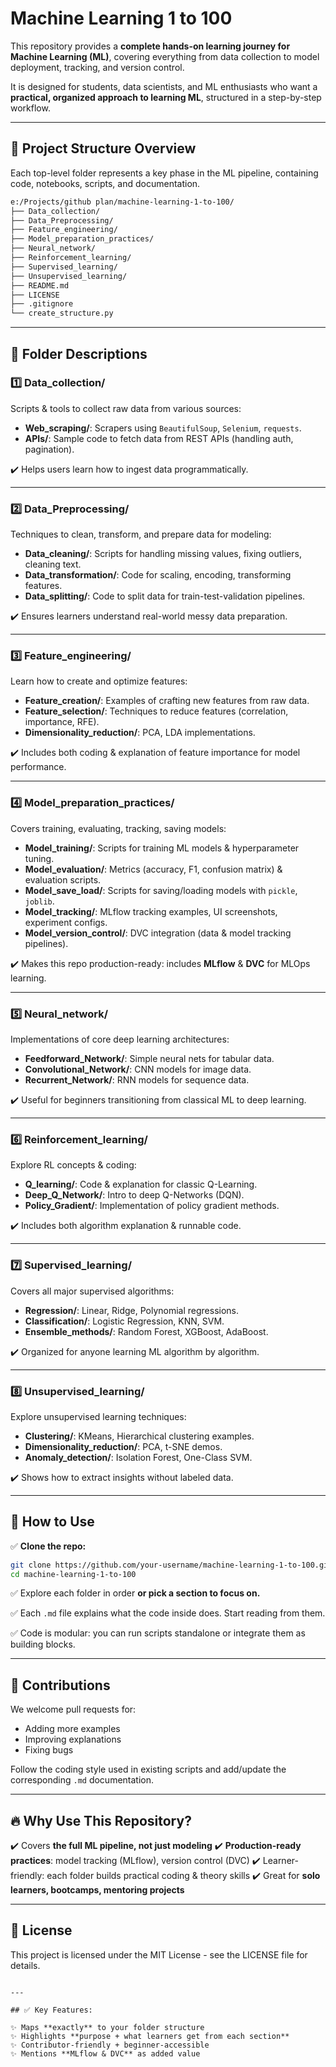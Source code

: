 # Machine Learning 1 to 100

This repository provides a **complete hands-on learning journey for Machine Learning (ML)**, covering everything from data collection to model deployment, tracking, and version control.  

It is designed for students, data scientists, and ML enthusiasts who want a **practical, organized approach to learning ML**, structured in a step-by-step workflow.

---

## 📂 Project Structure Overview

Each top-level folder represents a key phase in the ML pipeline, containing code, notebooks, scripts, and documentation.

```bash
e:/Projects/github plan/machine-learning-1-to-100/
├── Data_collection/
├── Data_Preprocessing/
├── Feature_engineering/
├── Model_preparation_practices/
├── Neural_network/
├── Reinforcement_learning/
├── Supervised_learning/
├── Unsupervised_learning/
├── README.md
├── LICENSE
├── .gitignore
└── create_structure.py
````

---

## 📝 Folder Descriptions

### 1️⃣ **Data\_collection/**

Scripts & tools to collect raw data from various sources:

* **Web\_scraping/**: Scrapers using `BeautifulSoup`, `Selenium`, `requests`.
* **APIs/**: Sample code to fetch data from REST APIs (handling auth, pagination).

✔️ Helps users learn how to ingest data programmatically.

---

### 2️⃣ **Data\_Preprocessing/**

Techniques to clean, transform, and prepare data for modeling:

* **Data\_cleaning/**: Scripts for handling missing values, fixing outliers, cleaning text.
* **Data\_transformation/**: Code for scaling, encoding, transforming features.
* **Data\_splitting/**: Code to split data for train-test-validation pipelines.

✔️ Ensures learners understand real-world messy data preparation.

---

### 3️⃣ **Feature\_engineering/**

Learn how to create and optimize features:

* **Feature\_creation/**: Examples of crafting new features from raw data.
* **Feature\_selection/**: Techniques to reduce features (correlation, importance, RFE).
* **Dimensionality\_reduction/**: PCA, LDA implementations.

✔️ Includes both coding & explanation of feature importance for model performance.

---

### 4️⃣ **Model\_preparation\_practices/**

Covers training, evaluating, tracking, saving models:

* **Model\_training/**: Scripts for training ML models & hyperparameter tuning.
* **Model\_evaluation/**: Metrics (accuracy, F1, confusion matrix) & evaluation scripts.
* **Model\_save\_load/**: Scripts for saving/loading models with `pickle`, `joblib`.
* **Model\_tracking/**: MLflow tracking examples, UI screenshots, experiment configs.
* **Model\_version\_control/**: DVC integration (data & model tracking pipelines).

✔️ Makes this repo production-ready: includes **MLflow** & **DVC** for MLOps learning.

---

### 5️⃣ **Neural\_network/**

Implementations of core deep learning architectures:

* **Feedforward\_Network/**: Simple neural nets for tabular data.
* **Convolutional\_Network/**: CNN models for image data.
* **Recurrent\_Network/**: RNN models for sequence data.

✔️ Useful for beginners transitioning from classical ML to deep learning.

---

### 6️⃣ **Reinforcement\_learning/**

Explore RL concepts & coding:

* **Q\_learning/**: Code & explanation for classic Q-Learning.
* **Deep\_Q\_Network/**: Intro to deep Q-Networks (DQN).
* **Policy\_Gradient/**: Implementation of policy gradient methods.

✔️ Includes both algorithm explanation & runnable code.

---

### 7️⃣ **Supervised\_learning/**

Covers all major supervised algorithms:

* **Regression/**: Linear, Ridge, Polynomial regressions.
* **Classification/**: Logistic Regression, KNN, SVM.
* **Ensemble\_methods/**: Random Forest, XGBoost, AdaBoost.

✔️ Organized for anyone learning ML algorithm by algorithm.

---

### 8️⃣ **Unsupervised\_learning/**

Explore unsupervised learning techniques:

* **Clustering/**: KMeans, Hierarchical clustering examples.
* **Dimensionality\_reduction/**: PCA, t-SNE demos.
* **Anomaly\_detection/**: Isolation Forest, One-Class SVM.

✔️ Shows how to extract insights without labeled data.

---

## 🚀 How to Use

✅ **Clone the repo:**

```bash
git clone https://github.com/your-username/machine-learning-1-to-100.git
cd machine-learning-1-to-100
```

✅ Explore each folder in order **or pick a section to focus on.**

✅ Each `.md` file explains what the code inside does. Start reading from them.

✅ Code is modular: you can run scripts standalone or integrate them as building blocks.

---

## 🙌 Contributions

We welcome pull requests for:

* Adding more examples
* Improving explanations
* Fixing bugs

Follow the coding style used in existing scripts and add/update the corresponding `.md` documentation.

---

## 🔥 Why Use This Repository?

✔️ Covers **the full ML pipeline, not just modeling**
✔️ **Production-ready practices**: model tracking (MLflow), version control (DVC)
✔️ Learner-friendly: each folder builds practical coding & theory skills
✔️ Great for **solo learners, bootcamps, mentoring projects**

---

## 📄 License

This project is licensed under the MIT License - see the LICENSE file for details.

```

---

## ✅ Key Features:

✨ Maps **exactly** to your folder structure  
✨ Highlights **purpose + what learners get from each section**  
✨ Contributor-friendly + beginner-accessible  
✨ Mentions **MLflow & DVC** as added value

